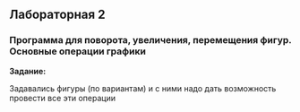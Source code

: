 ## Лабораторная 2
### Программа для поворота, увеличения, перемещения фигур. Основные операции графики

**Задание:**

Задавались фигуры (по вариантам) и с ними надо дать возможность провести все эти операции